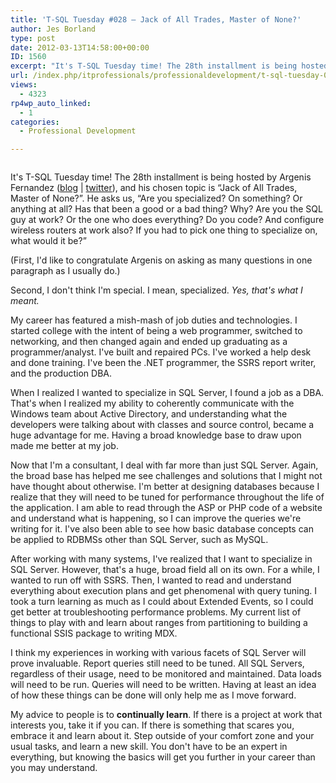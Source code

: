 ```yaml
---
title: 'T-SQL Tuesday #028 – Jack of All Trades, Master of None?'
author: Jes Borland
type: post
date: 2012-03-13T14:58:00+00:00
ID: 1560
excerpt: "It's T-SQL Tuesday time! The 28th installment is being hosted by Argenis Fernandez..."
url: /index.php/itprofessionals/professionaldevelopment/t-sql-tuesday-028-jack/
views:
  - 4323
rp4wp_auto_linked:
  - 1
categories:
  - Professional Development

---
```

[][1]

<p style="text-align: center;">
  <img src="http://sqlblog.com/blogs/argenis_fernandez/TSQL2sDay150x150_thumb_2AA4EA0F.jpg" alt="" />
</p>

It's T-SQL Tuesday time! The 28th installment is being hosted by Argenis Fernandez ([blog][2] | [twitter][3]), and his chosen topic is “Jack of All Trades, Master of None?”. He asks us, “Are you specialized? On something? Or anything at all? Has that been a good or a bad thing? Why? Are you the SQL guy at work? Or the one who does everything? Do you code? And configure wireless routers at work also? If you had to pick one thing to specialize on, what would it be?”

(First, I'd like to congratulate Argenis on asking as many questions in one paragraph as I usually do.)

Second, I don't think I'm special. I mean, specialized. _Yes, that's what I meant._

My career has featured a mish-mash of job duties and technologies. I started college with the intent of being a web programmer, switched to networking, and then changed again and ended up graduating as a programmer/analyst. I've built and repaired PCs. I've worked a help desk and done training. I've been the .NET programmer, the SSRS report writer, and the production DBA.

When I realized I wanted to specialize in SQL Server, I found a job as a DBA. That's when I realized my ability to coherently communicate with the Windows team about Active Directory, and understanding what the developers were talking about with classes and source control, became a huge advantage for me. Having a broad knowledge base to draw upon made me better at my job.

Now that I'm a consultant, I deal with far more than just SQL Server. Again, the broad base has helped me see challenges and solutions that I might not have thought about otherwise. I'm better at designing databases because I realize that they will need to be tuned for performance throughout the life of the application. I am able to read through the ASP or PHP code of a website and understand what is happening, so I can improve the queries we're writing for it. I've also been able to see how basic database concepts can be applied to RDBMSs other than SQL Server, such as MySQL.

After working with many systems, I've realized that I want to specialize in SQL Server. However, that's a huge, broad field all on its own. For a while, I wanted to run off with SSRS. Then, I wanted to read and understand everything about execution plans and get phenomenal with query tuning. I took a turn learning as much as I could about Extended Events, so I could get better at troubleshooting performance problems. My current list of things to play with and learn about ranges from partitioning to building a functional SSIS package to writing MDX.

I think my experiences in working with various facets of SQL Server will prove invaluable. Report queries still need to be tuned. All SQL Servers, regardless of their usage, need to be monitored and maintained. Data loads will need to be run. Queries will need to be written. Having at least an idea of how these things can be done will only help me as I move forward.

My advice to people is to **continually learn**. If there is a project at work that interests you, take it if you can. If there is something that scares you, embrace it and learn about it. Step outside of your comfort zone and your usual tasks, and learn a new skill. You don't have to be an expert in everything, but knowing the basics will get you further in your career than you may understand.

 [1]: http://sqlblog.com/blogs/argenis_fernandez/archive/2012/03/05/t-sql-tuesday-028-jack-of-all-trades-master-of-none.aspx
 [2]: http://sqlblog.com/blogs/argenis_fernandez/default.aspx
 [3]: https://twitter.com/#!/DBArgenis